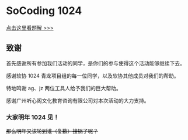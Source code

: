 # SoCoding 1024 

[点击这里看题解 >>>](https://www.bobby285271.top/1024/)

## 致谢

首先感谢所有参加我们活动的同学，是你们的参与使得这个活动能够继续下去。

感谢软协 1024 青龙项目组的每一位同学，以及软协其他成员对我们的帮助。

特地鸣谢 ag、jz 两位工具人给予我们的巨大帮助。

感谢广州听心阁文化教育咨询有限公司对本次活动的大力支持。 

### 大家明年 1024 见！

~~那么明年又该轮到谁（复数）接锅了呢？~~


